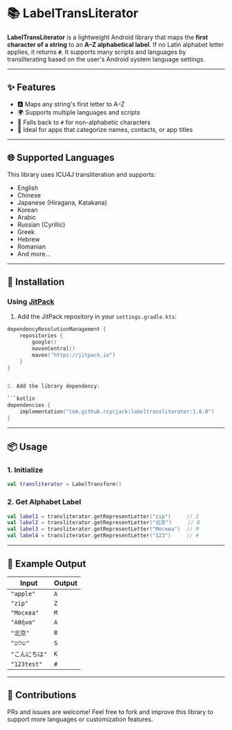# 📚 LabelTransLiterator

**LabelTransLiterator** is a lightweight Android library that maps the **first character of a string** to an **A–Z alphabetical label**. If no Latin alphabet letter applies, it returns **`#`**. It supports many scripts and languages by transliterating based on the user's Android system language settings.

---

## ✨ Features

- 🅰️ Maps any string's first letter to A–Z
- 🌍 Supports multiple languages and scripts
- 🔡 Falls back to `#` for non-alphabetic characters
- 📱 Ideal for apps that categorize names, contacts, or app titles

---

## 🌐 Supported Languages

This library uses ICU4J transliteration and supports:

- English
- Chinese
- Japanese (Hiragana, Katakana)
- Korean
- Arabic
- Russian (Cyrillic)
- Greek
- Hebrew
- Romanian
- And more...

---

## 🚀 Installation

### Using [JitPack](https://jitpack.io)

1. Add the JitPack repository in your `settings.gradle.kts`:

```kotlin
dependencyResolutionManagement {
    repositories {
        google()
        mavenCentral()
        maven("https://jitpack.io")
    }
}


2. Add the library dependency:

```kotlin
dependencies {
    implementation("com.github.rcycjack:labeltransliterator:1.0.0")
}
```

---

## 📦 Usage

### 1. Initialize

```kotlin
val transliterator = LabelTransform()
```

### 2. Get Alphabet Label

```kotlin
val label1 = transliterator.getRepresentLetter("zip")     // Z
val label2 = transliterator.getRepresentLetter("北京")     // B
val label3 = transliterator.getRepresentLetter("Москва")  // M
val label4 = transliterator.getRepresentLetter("123")     // #
```

---

## 🧪 Example Output

| Input       | Output |
| ----------- | ------ |
| `"apple"`   | `A`    |
| `"zip"`     | `Z`    |
| `"Москва"`  | `M`    |
| `"Αθήνα"`   | `A`    |
| `"北京"`      | `B`    |
| `"שלום"`    | `S`    |
| `"こんにちは"`   | `K`    |
| `"123test"` | `#`    |

---


## 🙌 Contributions

PRs and issues are welcome! Feel free to fork and improve this library to support more languages or customization features.
